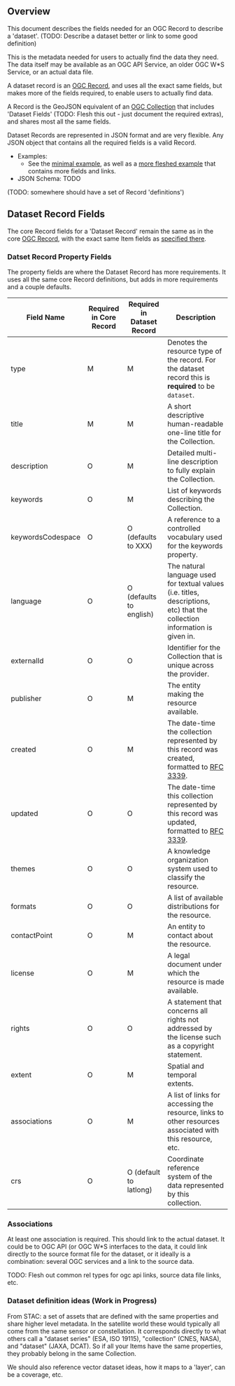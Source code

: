 ## Overview

This document describes the fields needed for an OGC Record to describe a 'dataset'. (TODO: Describe a dataset
better or link to some good definition)

This is the metadata needed for users to actually find the data they need. The data itself may be available as
an OGC API Service, an older OGC W\*S Service, or an actual data file.

A dataset record is an [OGC Record](ogc-record-geojson-spec.md), and uses all the exact same fields, but makes
more of the fields required, to enable users to actually find data. 

A Record is the GeoJSON equivalent of an [OGC Collection](ogc-collection-spec.md) that includes 'Dataset Fields' 
(TODO: Flesh this out - just document the required extras), and shares most all the same fields.

Dataset Records are represented in JSON format and are very flexible. Any JSON object that contains all the
required fields is a valid Record.

- Examples:
  - See the [minimal example](./examples/record-building-example.json),
    as well as a [more fleshed example](./examples/record-meetlocaties-example.json) that contains more fields and links.
- JSON Schema: TODO

(TODO: somewhere should have a set of Record 'definitions')

## Dataset Record Fields

The core Record fields for a 'Dataset Record' remain the same as in the core [OGC Record](ogc-record-geojson-spec.md), with the
exact same Item fields as [specified there](ogc-record-geojson-spec.md#item-fields).

### Datset Record Property Fields

The property fields are where the Dataset Record has more requirements. It uses all the same core Record definitions, but adds in 
more requirements and a couple defaults. 

| Field Name        | Required in Core Record | Required in Dataset Record | Description                                                                                                                                                 |
|-------------------|-------------------------|----------------------------|-------------------------------------------------------------------------------------------------------------------------------------------------------------|
| type              | M                       | M                          | Denotes the resource type of the record. For the dataset record this is **required** to be `dataset`.                                                         |
| title             | M                       | M                          | A short descriptive human-readable one-line title for the Collection.                                                                                       |
| description       | O                       | M                          | Detailed multi-line description to fully explain the Collection. |
| keywords          | O                       | M                          | List of keywords describing the Collection.                                                                                                                 |
| keywordsCodespace | O                       | O (defaults to XXX)        | A reference to a controlled vocabulary used for the keywords property.                                                                                      |
| language          | O                       | O (defaults to english)    | The natural language used for textual values (i.e. titles, descriptions, etc) that the collection information is given in.                                  |
| externalId        | O                       | O                          | Identifier for the Collection that is unique across the provider.                                                                                           |
| publisher         | O                       | M                          | The entity making the resource available.                                                                                                                   |
| created           | O                       | M                          | The date-time the collection represented by this record was created, formatted to [RFC 3339](https://tools.ietf.org/html/rfc3339#section-5.6).              |
| updated           | O                       | O                          | The date-time this collection represented by this record was updated, formatted to [RFC 3339](https://tools.ietf.org/html/rfc3339#section-5.6).             |
| themes            | O                       | O                          | A knowledge organization system used to classify the resource.                                                                                              |
| formats           | O                       | O                          | A list of available distributions for the resource.                                                                                                         |
| contactPoint      | O                       | M                          | An entity to contact about the resource.                                                                                                                   |
| license           | O                       | M                          | A legal document under which the resource is made available.                                                                                                |
| rights            | O                       | O                          | A statement that concerns all rights not addressed by the license such as a copyright statement.                                                            |
| extent            | O                       | M                          | Spatial and temporal extents.                                                                                                                               |
| associations      | O                       | M                          | A list of links for accessing the resource, links to other resources associated with this resource, etc.                                                    |
| crs               | O                       | O (default to latlong)     | Coordinate reference system of the data represented by this collection.                                                                                     |

### Associations

At least one association is required. This should link to the actual dataset. It could be to OGC API (or OGC W\*S interfaces to the data, it 
could link directly to the source format file for the dataset, or it ideally is a combination: several OGC services and a link to the source data.

TODO: Flesh out common rel types for ogc api links, source data file links, etc.

### Dataset definition ideas (Work in Progress)

From STAC: a set of assets that are defined with the same properties and share higher level metadata. In the satellite world these would typically all come from the same sensor or constellation. It corresponds directly to what others call a "dataset series" (ESA, ISO 19115), "collection" (CNES, NASA), and "dataset" (JAXA, DCAT). So if all your Items have the same properties, they probably belong in the same Collection.

We should also reference vector dataset ideas, how it maps to a 'layer', can be a coverage, etc.